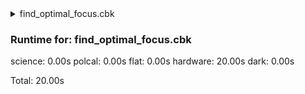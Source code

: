 <details><summary>find_optimal_focus.cbk</summary><blockquote><pre>nd in
<details><summary>1079_FW.rcp</summary><blockquote><pre>prefilterrange 1079
</pre></blockquote></details>occ out
shut out
o1 0
o1 5
o1 10
o1 15
o1 20
o1 25
o1 35
o1 40
o1 45
o1 50
o1 55
o1 58
shut in
nd out
</pre></blockquote></details><h3>Runtime for: find_optimal_focus.cbk   </h3>

  science: 0.00s  polcal: 0.00s  flat: 0.00s  hardware: 20.00s  dark: 0.00s

  Total: 20.00s